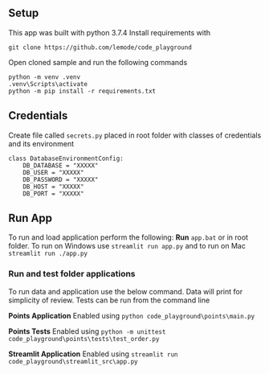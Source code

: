 ## Setup
This app was built with python 3.7.4
Install requirements with
```
git clone https://github.com/lemode/code_playground
```

Open cloned sample and run the following commands
```
python -m venv .venv
.venv\Scripts\activate
python -m pip install -r requirements.txt
```

## Credentials
Create file called `secrets.py` placed in root folder with classes of credentials and its environment

```
class DatabaseEnvironmentConfig:
    DB_DATABASE = "XXXXX"
    DB_USER = "XXXXX"
    DB_PASSWORD = "XXXXX"
    DB_HOST = "XXXXX"
    DB_PORT = "XXXXX"
```

## Run App

To run and load application perform the following:
**Run** `app.bat` or in root folder. To run on Windows use `streamlit run app.py` and to run on Mac `streamlit run ./app.py`

### Run and test folder applications
To run data and application use the below command. Data will print for simplicity of review. Tests can be run from the command line


**Points Application**
Enabled using `python code_playground\points\main.py`

**Points Tests**
Enabled using `python -m unittest code_playground\points\tests\test_order.py`

**Streamlit Application**
Enabled using `streamlit run code_playground\streamlit_src\app.py`


